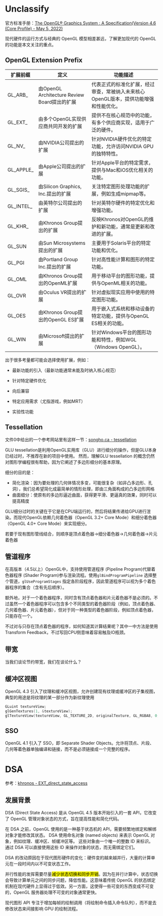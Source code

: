 # Unclassify

官方标准手册：[The OpenGL® Graphics System : A Specification(Version 4.6 (Core Profile) - May 5, 2022)](https://registry.khronos.org/OpenGL/specs/gl/glspec46.core.pdf)

现代硬件的运行方式与经典的 OpenGL 模型相差甚远，了解更加现代的 OpenGL 的功能是本文关注的重点。

## OpenGL Extension Prefix

| 扩展前缀      | 定义                                     | 功能描述                                          |
| --------- | -------------------------------------- | --------------------------------------------- |
| GL_ARB_   | 由OpenGL Architecture Review Board提出的扩展 | 代表正式的标准化扩展，经过审查，常被纳入未来核心OpenGL版本，提供功能增强和性能优化。 |
| GL_EXT_   | 由多个OpenGL实现供应商共同开发的扩展                  | 提供不在核心规范中的功能，有多个供应商实现，适用于广泛的硬件。               |
| GL_NV_    | 由NVIDIA公司提出的扩展                         | 针对NVIDIA硬件优化的特定功能，允许访问NVIDIA GPU的独特特性。        |
| GL_APPLE_ | 由Apple公司提出的扩展                          | 针对Apple平台的特定需求，提供与Mac和iOS优化相关的功能。             |
| GL_SGIS_  | 由Silicon Graphics, Inc.提出的扩展           | 关注特定图形处理功能的扩展，例如生成mipmap等。                    |
| GL_INTEL_ | 由英特尔公司提出的扩展                            | 针对英特尔硬件的特定优化和增强功能。                            |
| GL_KHR_   | 由Khronos Group提出的扩展                    | 反映Khronos对OpenGL的维护和新功能，通常是更新和改进的扩展。          |
| GL_SUN    | 由Sun Microsystems提出的扩展                 | 主要用于Solaris平台的特定功能和优化。                        |
| GL_PGI    | 由Portland Group Inc.提出的扩展              | 针对高性能计算和图形的特定功能。                              |
| GL_OML    | 由Khronos Group提出的OpenML扩展              | 用于移动平台的图形功能，提供与OpenML相关的功能。                   |
| GL_OVR    | 由Oculus VR提出的扩展                        | 针对虚拟现实应用中使用的特定图形功能。                           |
| GL_OES    | 由Khronos Group提出的OpenGL ES扩展           | 用于嵌入式系统和移动设备的特定功能，提供与OpenGL ES相关的功能。          |
| GL_WIN    | 由Microsoft提出的扩展                        | 针对Windows平台的图形功能和特性，例如WGL（Windows OpenGL）。    |

出于很多考量都可能会选择使用扩展，例如：

- 最新功能的引入（最新功能通常未能及时纳入核心规范）

- 针对特定硬件优化

- 向后兼容

- 特定应用需求（尤指游戏，例如MRT）

- 实验性功能

## Tessellation

文件0中给出的一个参考网站里有这样一节：[songho.ca - tessellation](https://www.songho.ca/opengl/files/tessellation.zip)

GLU tessellation是利用OpenGL实用库（GLU）进行细分的操作，但是GLU本身已经过时，不推荐在新的项目中使用。 然而，理解GLU tessellation 的概念仍然对图形学编程很有帮助，因为它阐述了多边形细分的基本原理。

细分的目的是：

- 简化渲染：因为要处理的几何体情况多变，可能很复杂（如非凸多边形、孔洞），我们总希望简化成最简单的情形处理，即由三角面构成的凸多边形网格
- 曲面细分：使原有的多边形逼近曲面，获得更平滑、更逼真的效果，同时可以提高精度

GLU细分过时的关键在于它是在CPU端运行的，然后将结果传递给GPU进行渲染。而现代OpenGL依赖几何着色器（OpenGL 3.2+ Core Mode）和细分着色器（OpenGL 4.0+ Core Mode）来实现细分。

若要于现有图形管线结合，则顺序是顶点着色器->细分着色器->几何着色器->片元着色器

## 管道程序

在高版本（4.5以上）OpenGL中，支持使用管道程序 (Pipeline Program)代替着色器程序 (Shader Program)参与渲染流程。使用`glBindProgramPipeline` 选择整个管道，`glUseProgramStages` 指定各阶段程序，因此管道程序可以视为多个着色器程序的集合（含有先后顺序）。

额外地，对于一个着色器程序，同时含有顶点着色器和片元着色器不是必须的。不过虽然一个着色器程序可以包含多个不同类型的着色器阶段（例如，顶点着色器、几何着色器、片元着色器），但对于同一种类型的着色器阶段，例如顶点着色器，只能存在一个。

不过对与只存在顶点着色器的程序，如何知道其计算结果呢？其中一中方法是使用Transform Feedback，不过写回CPU侧意味着容易触及IO瓶颈。

## 带宽

当我们谈论节约带宽，我们在谈论什么？

## 缓冲区视图

OpenGL 4.3 引入了纹理和缓冲区视图，允许创建现有纹理或缓冲区的子集视图，典型的用途是将纹理的某一部分作为新纹理使用

```cpp
GLuint textureView;
glGenTextures(1, &textureView);
glTextureView(textureView, GL_TEXTURE_2D, originalTexture, GL_RGBA8, 0, 1, 0, 1);
```

## SSO

OpenGL 4.1 引入了 SSO，即 Separate Shader Objects。允许将顶点、片段、几何等着色器单独编译和链接，而不是必须链接成一个完整的程序。

# DSA

参考：[khronos - EXT_direct_state_access](https://registry.khronos.org/OpenGL/extensions/EXT/EXT_direct_state_access.txt)

## 发展背景

DSA (Direct State Access) 是从 OpenGL 4.5 版本开始引入的一套 API，它改变了 OpenGL 管理对象状态的方式，旨在提高性能和简化代码。

在 DSA 之前，OpenGL 使用的是一种基于状态机的 API，需要频繁地绑定和解绑对象才能修改其状态。 DSA 使用命名对象 (named objects) 来表示 OpenGL 对象，例如纹理、缓冲区、帧缓冲区等。 这些对象由一个唯一的整数 ID 来标识。 通过 DSA 可以直接使用这些 ID 来操作对象的状态，而无需绑定它们。

DSA 的改动原因在于现代图形硬件的变化：硬件变的越来越并行，大量的计算单元在一段时间内以不可变状态工作。

并行性能的发挥需要尽量<mark>减少状态切换和同步开销</mark>。因为在并行计算中，状态切换会导致计算单元之间的同步问题，降低性能。这意味着传统 OpenGL 的状态绑定机制在现代硬件上显得过于低效。另一方面，这使得一些可变的东西变成不可变的，OpenGL 服务器处理不可变的对象通常更快。

现代图形 API 专注于增加每帧的绘制调用（将绘制命令插入命令队列），而不是去修改状态来间接影响 GPU 的绘制流程。

# 